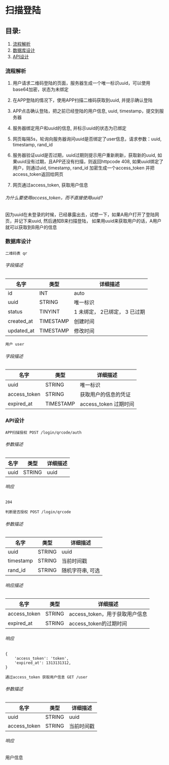 # 扫描登陆

## 目录:

1. [流程解析](#doc-1)
2. [数据库设计](#doc-2)
3. [API设计](#doc-3)

<h3 id="doc-1">流程解析</h3>


1. 用户请求二维码登陆的页面，服务器生成一个唯一标识uuid，可以使用base64加密，状态为未绑定

2. 在APP登陆的情况下，使用APP扫描二维码获取到uuid, 并提示确认登陆

3. APP点击确认登陆，把之前已经登陆的用户信息, uuid, timestamp，提交到服务器

4. 服务器绑定用户和uuid的信息, 并标示uuid的状态为已绑定

5. 网页每隔5s，轮询向服务器询问uuid是否绑定了user信息，请求参数：uuid, timestamp, rand_id

6. 服务器验证uuid是否过期，uuid过期则提示用户重新刷新，获取新的uuid, 如果uuid没有过期，且APP还没有扫描，则返回httpcode 408, 如果uuid绑定了用户，则通过uid, timestamp, rand_id 加密生成一个access_token 并把access_token返回给网页

7. 网页通过access_token, 获取用户信息

###### 为什么要使用access_token，而不直接使用uuid?
因为uuid在未登录的时候，已经暴露出去，试想一下，如果A用户打开了登陆网页，并记下来uuid, 然后通知B来扫描登陆，
如果用uuid来获取用户的话，A用户就可以获取到B用户的信息


<h3 id="doc-2">数据库设计</h3>

`二维码表 qr`

###### 字段描述
| 名字 | 类型 | 详细描述 |
| ----- | ----- | -------- |
| id | INT | auto |
| uuid | STRING | 唯一标识 |
| status | TINYINT | 1 未绑定， 2已绑定， 3 已过期 |
| created_at | TIMESTAMP | 创建时间 |
| updated_at | TIMESTAMP | 修改时间 |

`用户 user`

###### 字段描述
| 名字 | 类型 | 详细描述 |
| ----- | ----- | -------- |
| uuid | STRING | 唯一标识 |
| access_token| STRING | 获取用户的信息的凭证 |
| expired_at| TIMESTAMP | access_token 过期时间|


<h3 id="doc-3">API设计</h3>


`APP扫描授权 POST /login/qrcode/auth`

###### 参数描述
| 名字 | 类型 | 详细描述 |
| ----- | ----- | -------- |
| uuid | STRING | uuid |

###### 响应
`204`


`判断是否授权 POST /login/qrcode`

###### 参数描述
| 名字 | 类型 | 详细描述 |
| ----- | ----- | -------- |
| uuid | STRING | uuid |
| timestamp | STRING | 当前时间戳 |
| rand_id | STRING | 随机字符串, 可选 |

###### 响应描述
| 名字 | 类型 | 详细描述 |
| ----- | ----- | -------- |
| access_token | STRING | access_token，用于获取用户信息 |
| expired_at | STRING | access_token的过期时间 |

###### 响应
```
{
    'access_token': 'token',
    'expired_at': 1313131312,
}
```


`通过access_token 获取用户信息 GET /user`

###### 参数描述
| 名字 | 类型 | 详细描述 |
| ----- | ----- | -------- |
| uuid | STRING | uuid |
| access_token | STRING | 当前时间戳 |


###### 响应
用户信息











